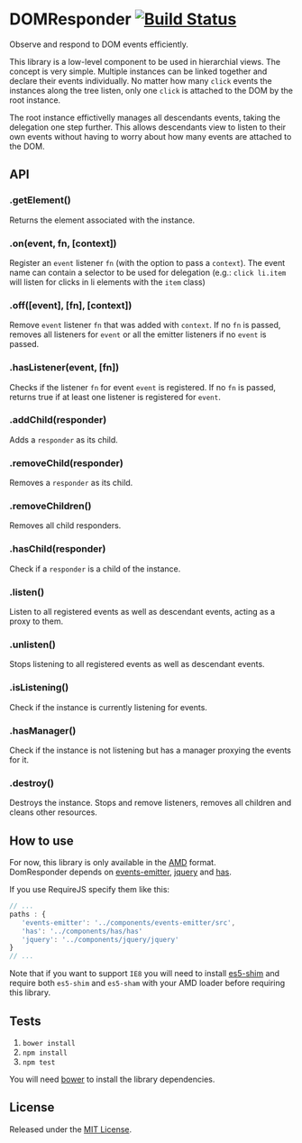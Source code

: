 # DOMResponder [![Build Status](https://secure.travis-ci.org/IndigoUnited/dom-responder.png?branch=master)](http://travis-ci.org/IndigoUnited/dom-responder)

Observe and respond to DOM events efficiently.

This library is a low-level component to be used in hierarchial views.
The concept is very simple. Multiple instances can be linked together and declare their events individually.
No matter how many `click` events the instances along the tree listen, only one `click` is attached to the DOM by the root instance.

The root instance effictivelly manages all descendants events, taking the delegation one step further. This allows descendants view to listen to their own
events without having to worry about how many events are attached to the DOM.



## API

### .getElement()

Returns the element associated with the instance.


### .on(event, fn, [context])

Register an `event` listener `fn` (with the option to pass a `context`).
The event name can contain a selector to be used for delegation (e.g.: `click li.item` will listen for clicks in li elements with the `item` class)


### .off([event], [fn], [context])

Remove `event` listener `fn` that was added with `context`.
If no `fn` is passed, removes all listeners for `event` or all the emitter listeners if no `event` is passed.


### .hasListener(event, [fn])

Checks if the listener `fn` for event `event` is registered.
If no `fn` is passed, returns true if at least one listener is registered for `event`.


### .addChild(responder)

Adds a `responder` as its child.


### .removeChild(responder)

Removes a `responder` as its child.


### .removeChildren()

Removes all child responders.


### .hasChild(responder)

Check if a `responder` is a child of the instance.


### .listen()

Listen to all registered events as well as descendant events, acting as a proxy to them.


### .unlisten()

Stops listening to all registered events as well as descendant events.


### .isListening()

Check if the instance is currently listening for events.


### .hasManager()

Check if the instance is not listening but has a manager proxying the events for it.


### .destroy()

Destroys the instance.
Stops and remove listeners, removes all children and cleans other resources.



## How to use

For now, this library is only available in the [AMD](https://github.com/amdjs/amdjs-api/wiki/AMD) format.   
DomResponder depends on [events-emitter](https://github.com/IndigoUnited/events-emitter), [jquery](https://github.com/jquery/jquery) and [has](https://github.com/phiggins42/has).

If you use RequireJS specify them like this:

```js
// ...
paths : {
   'events-emitter': '../components/events-emitter/src',
   'has': '../components/has/has'
   'jquery': '../components/jquery/jquery'
}
// ...
```

Note that if you want to support `IE8` you will need to install [es5-shim](https://github.com/kriskowal/es5-shim.git) and require both `es5-shim` and `es5-sham` with your AMD loader before requiring this library.


## Tests

1. `bower install`
2. `npm install`
3. `npm test`

You will need [bower](https://github.com/bower/bower) to install the library dependencies.



## License

Released under the [MIT License](http://www.opensource.org/licenses/mit-license.php).
